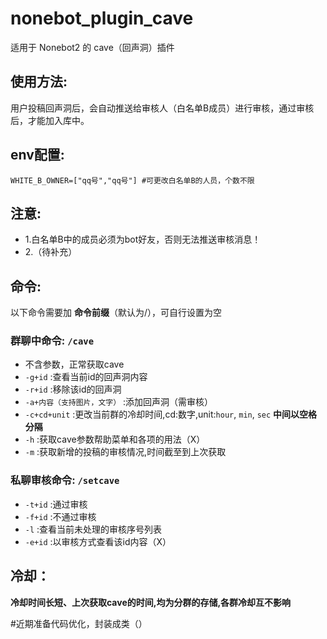 # nonebot_plugin_cave

适用于 Nonebot2 的 cave（回声洞）插件  

## 使用方法:  
用户投稿回声洞后，会自动推送给审核人（白名单B成员）进行审核，通过审核后，才能加入库中。  
## env配置:  
`WHITE_B_OWNER=["qq号","qq号"] #可更改白名单B的人员，个数不限`   
## 注意:  
- 1.白名单B中的成员必须为bot好友，否则无法推送审核消息！  
- 2.（待补充）
## 命令:    
以下命令需要加 __命令前缀__（默认为/），可自行设置为空  
### 群聊中命令: `/cave`  
- 不含参数，正常获取cave  
- `-g+id` :查看当前id的回声洞内容  
- `-r+id` :移除该id的回声洞  
- `-a+内容（支持图片，文字）` :添加回声洞（需审核） 
- `-c+cd+unit` :更改当前群的冷却时间,cd:数字,unit:`hour`, `min`, `sec` **____中间以空格分隔____**   
- `-h` :获取cave参数帮助菜单和各项的用法（X）  
- `-m` :获取新增的投稿的审核情况,时间截至到上次获取  
 
### 私聊审核命令: `/setcave`  
- `-t+id` :通过审核    
- `-f+id` :不通过审核    
- `-l` :查看当前未处理的审核序号列表    
- `-e+id` :以审核方式查看该id内容（X）  

## 冷却：
**__冷却时间长短、上次获取cave的时间,均为分群的存储,各群冷却互不影响__**

#近期准备代码优化，封装成类（）
